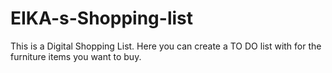 # EIKA-s-Shopping-list
This is a Digital Shopping List. Here you can create a  TO DO list with for the furniture items you want to buy. 
